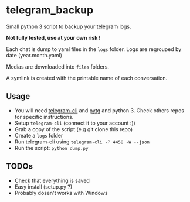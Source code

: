 # telegram_backup
Small python 3 script to backup your telegram logs.

**Not fully tested, use at your own risk !**

Each chat is dump to yaml files in the `logs` folder. Logs are regrouped by date (year.month.yaml)

Medias are downloaded into `files` folders.

A symlink is created with the printable name of each conversation.

## Usage

* You will need [telegram-cli](https://github.com/vysheng/tg) and [pytg](https://github.com/luckydonald/pytg) and python 3. Check others repos for specific instructions.
* Setup `telegram-cli` (connect it to your account :))
* Grab a copy of the script (e.g git clone this repo)
* Create a `logs` folder
* Run telegram-cli using `telegram-cli -P 4458 -W --json`
* Run the script: `python dump.py`

## TODOs

* Check that everything is saved
* Easy install (setup.py ?)
* Probably dosen't works with Windows
